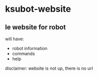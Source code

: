 # ksubot-website
## le website for robot
will have:
- robot information
- commands
- help

disclaimer:
website is not up, there is no url
